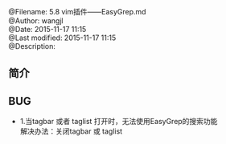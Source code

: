 @Filename:       5.8  vim插件——EasyGrep.md  
@Author:         wangjl  
@Date:           2015-11-17 11:15  
@Last modified:  2015-11-17 11:15  
@Description:   

## 简介



## BUG

* 1.当tagbar 或者 taglist 打开时，无法使用EasyGrep的搜索功能  
    解决办法：关闭tagbar 或 taglist
